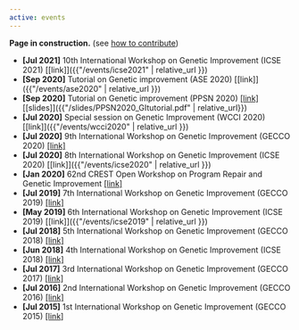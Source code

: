 ```yaml
---
active: events
---
```


<div class="alert alert-danger" role="alert">
  <b>Page in construction.</b> (see <a href="{{ "/community/contribute" | relative_url }}">how to contribute</a>)
</div>

- **[Jul 2021]** 10th International Workshop on Genetic Improvement (ICSE 2021) [[link]]({{"/events/icse2021" | relative_url }})
- **[Sep 2020]** Tutorial on Genetic improvement (ASE 2020) [[link]]({{"/events/ase2020" | relative_url }})
- **[Sep 2020]** Tutorial on Genetic improvement (PPSN 2020) [[link]](https://ppsn2020.liacs.leidenuniv.nl/tutorials/) [[slides]]({{"/slides/PPSN2020_GItutorial.pdf" | relative_url}})
- **[Jul 2020]** Special session on Genetic Improvement (WCCI 2020) [[link]]({{"/events/wcci2020" | relative_url }})
- **[Jul 2020]** 9th International Workshop on Genetic Improvement (GECCO 2020) [[link]](https://gi-gecco-20.gi-workshops.org/)
- **[Jul 2020]** 8th International Workshop on Genetic Improvement (ICSE 2020) [[link]]({{"/events/icse2020" | relative_url }})
- **[Jan 2020]** 62nd CREST Open Workshop on Program Repair and Genetic Improvement [[link]](http://crest.cs.ucl.ac.uk/cow/62/)
- **[Jul 2019]** 7th International Workshop on Genetic Improvement (GECCO 2019) [[link]](https://workshop07.gi-workshops.org/)
- **[May 2019]** 6th International Workshop on Genetic Improvement (ICSE 2019)  [[link]]({{"/events/icse2019" | relative_url }})
- **[Jul 2018]** 5th International Workshop on Genetic Improvement (GECCO 2018) [[link]](http://www.cs.stir.ac.uk/events/gecco-gi-2018/)
- **[Jun 2018]** 4th International Workshop on Genetic Improvement (ICSE 2018)  [[link]](https://www.icse2018.org/track/icse-2018-Workshops)
- **[Jul 2017]** 3rd International Workshop on Genetic Improvement (GECCO 2017) [[link]](http://gecco-2017.sigevo.org/index.html/Workshops.html#id_Genetic%20Improvement%20Workshop)
- **[Jul 2016]** 2nd International Workshop on Genetic Improvement (GECCO 2016) [[link]](http://gecco-2016.sigevo.org/index.html/Workshops.html#id_Genetic%20Improvement%20Workshop)
- **[Jul 2015]** 1st International Workshop on Genetic Improvement (GECCO 2015) [[link]](http://www.sigevo.org/gecco-2015/workshops.html#gi)
